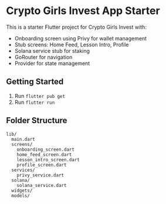 # Crypto Girls Invest App Starter

This is a starter Flutter project for Crypto Girls Invest with:
- Onboarding screen using Privy for wallet management
- Stub screens: Home Feed, Lesson Intro, Profile
- Solana service stub for staking
- GoRouter for navigation
- Provider for state management

## Getting Started
1. Run `flutter pub get`
2. Run `flutter run`

## Folder Structure
```
lib/
  main.dart
  screens/
    onboarding_screen.dart
    home_feed_screen.dart
    lesson_intro_screen.dart
    profile_screen.dart
  services/
    privy_service.dart
  solana/
    solana_service.dart
  widgets/
  models/
```  
